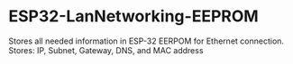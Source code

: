 # ESP32-LanNetworking-EEPROM
Stores all needed information in ESP-32 EERPOM for Ethernet connection. Stores: IP, Subnet, Gateway, DNS, and MAC address
